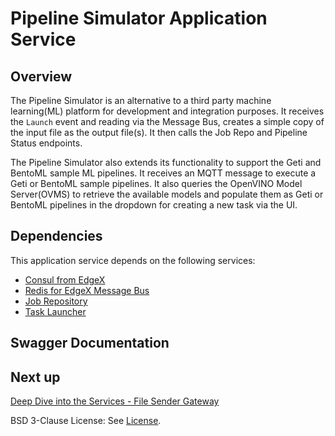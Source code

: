 # Pipeline Simulator Application Service

## Overview
The Pipeline Simulator is an alternative to a third party machine learning(ML) platform for development and integration purposes.
It receives the `Launch` event and reading via the Message Bus, creates a simple copy of the input file as the output
file(s). It then calls the Job Repo and Pipeline Status endpoints.

The Pipeline Simulator also extends its functionality to support the Geti and BentoML sample ML pipelines.
It receives an MQTT message to execute a Geti or BentoML sample pipelines. It also queries the OpenVINO Model Server(OVMS) to retrieve the available models and populate them as Geti or BentoML pipelines in the dropdown for creating a new task via the UI.

## Dependencies
This application service depends on the following services:

- [Consul from EdgeX](https://docs.edgexfoundry.org/2.3/security/Ch-Secure-Consul/)
- [Redis for EdgeX Message Bus](https://docs.edgexfoundry.org/2.3/microservices/general/messagebus/#redis-pubsub)
- [Job Repository](./ms-job-repository.md)
- [Task Launcher](./as-task-launcher.md)

## Swagger Documentation

<swagger-ui src="./api-definitions/as-pipeline-sim.yaml"/>

## Next up

[Deep Dive into the Services - File Sender Gateway](./as-file-sender-gateway.md)

BSD 3-Clause License: See [License](../LICENSE.md).
